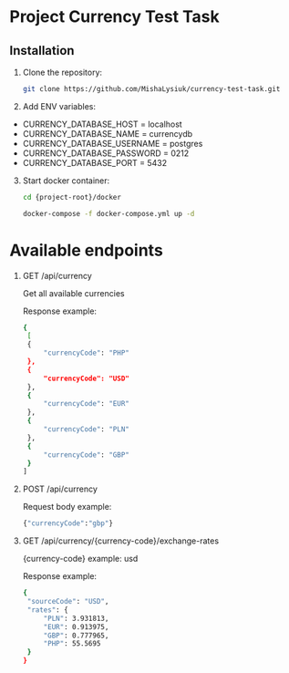 # Project Currency Test Task

## Installation

1. Clone the repository:

   ```bash
   git clone https://github.com/MishaLysiuk/currency-test-task.git
   ```
2. Add ENV variables:
 - CURRENCY_DATABASE_HOST = localhost
 - CURRENCY_DATABASE_NAME = currencydb
 - CURRENCY_DATABASE_USERNAME = postgres
 - CURRENCY_DATABASE_PASSWORD = 0212
 - CURRENCY_DATABASE_PORT = 5432

3. Start docker container:
    ```bash
   cd {project-root}/docker
   
   docker-compose -f docker-compose.yml up -d
    ```
# Available endpoints

1. GET /api/currency

   Get all available currencies

   Response example: 
   ```bash
   {
    [
    {
        "currencyCode": "PHP"
    },
    {
        "currencyCode": "USD"
    },
    {
        "currencyCode": "EUR"
    },
    {
        "currencyCode": "PLN"
    },
    {
        "currencyCode": "GBP"
    }
   ]
   ```

2. POST /api/currency

   Request body example: 

   ```bash
   {"currencyCode":"gbp"}
   ```
   

3. GET /api/currency/{currency-code}/exchange-rates

   {currency-code} example: usd

   Response example:
   ```bash
   {
    "sourceCode": "USD",
    "rates": {
        "PLN": 3.931813,
        "EUR": 0.913975,
        "GBP": 0.777965,
        "PHP": 55.5695
    }
   }
   ```

